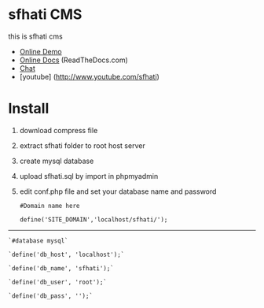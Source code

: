 # sfhati CMS

this is sfhati cms 

* [Online Demo](http://design.sfhati.com/)
* [Online Docs](http://sfhati-cms.readthedocs.org/) (ReadTheDocs.com)
* [Chat](https://gitter.im/sfhati/cms)
* [youtube] (http://www.youtube.com/sfhati)


Install
=======

1. download compress file
2. extract sfhati folder to root host server 
3. create mysql database
4. upload sfhati.sql by import in phpmyadmin 
5. edit conf.php file and set your database name and password 


    `#Domain name here`

    `define('SITE_DOMAIN','localhost/sfhati/');`

***

    `#database mysql`

    `define('db_host', 'localhost');`

    `define('db_name', 'sfhati');`

    `define('db_user', 'root');`

    `define('db_pass', '');`